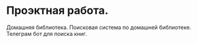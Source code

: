 # Проэктная работа.
Домашняя библиотека.
Поисковая система по домашней библиотеке.
Телеграм бот для поиска книг.
